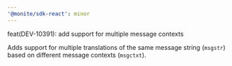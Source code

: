 ```yaml
---
'@monite/sdk-react': minor
---
```


feat(DEV-10391): add support for multiple message contexts

Adds support for multiple translations of the same message string (`msgstr`) based on different message
contexts (`msgctxt`).
